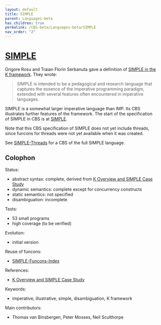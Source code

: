 ```yaml
---
layout: default
title: SIMPLE
parent: Languages-beta
has_children: true
permalink: /CBS-beta/Languages-beta/SIMPLE
nav_order: "2"
---
```


[SIMPLE]
========

Grigore Rosu and Traian Florin Serbanuta gave a definition of
[SIMPLE in the K framework]. They wrote:

> SIMPLE is intended to be a pedagogical and research language that captures
> the essence of the imperative programming paradigm, extended with several
> features often encountered in imperative languages.

SIMPLE is a somewhat larger imperative language than IMP. Its CBS illustrates
further features of the framework. The start of the specification of SIMPLE in
CBS is at [SIMPLE].

Note that this CBS specification of SIMPLE does not yet include threads, since
funcons for threads were not yet available when it was created.

See [SIMPLE-Threads] for a CBS of the full SIMPLE language.

Colophon
--------

Status:
  - abstract syntax:   complete, derived from [K Overview and SIMPLE Case Study]
  - dynamic semantics: complete except for concurrency constructs
  - static semantics:  not specified
  - disambiguation:    incomplete

Tests:
  - 53 small programs
  - high coverage (to be verified)

Evolution:
  - initial version

Reuse of funcons:
  - [SIMPLE-Funcons-Index]

References:
  - [K Overview and SIMPLE Case Study]

Keywords:
  - imperative, illustrative, simple, disambiguation, K framework

Main contributors:
  - Thomas van Binsbergen, Peter Mosses, Neil Sculthorpe

[K Overview and SIMPLE Case Study]:  http://dx.doi.org/10.1016/j.entcs.2014.05.002
[SIMPLE in the K framework]: http://fsl.cs.illinois.edu/index.php/K_Overview_and_SIMPLE_Case_Study

[SIMPLE]:               /CBS-beta/Languages-beta/SIMPLE/SIMPLE-cbs/SIMPLE/SIMPLE-Start
[SIMPLE-Funcons-Index]: /CBS-beta/Languages-beta/SIMPLE/SIMPLE-cbs/SIMPLE/SIMPLE-Funcons-Index

[SIMPLE-Threads]: /CBS-beta/docs/Unstable-Languages-beta/SIMPLE-Threads
